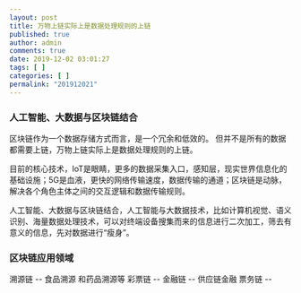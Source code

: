 ```yaml
---
layout: post
title: 万物上链实际上是数据处理规则的上链
published: true
author: admin
comments: true
date: 2019-12-02 03:01:27
tags: [ ]
categories: [ ]
permalink: "201912021"
---
```



### 人工智能、大数据与区块链结合

区块链作为一个数据存储方式而言，是一个冗余和低效的。
但并不是所有的数据都需要上链，万物上链实际上是数据处理规则的上链。

目前的核心技术，IoT是眼睛，更多的数据采集入口，感知层，现实世界信息化的基础设施；5G是血液，更快的网络传输速度，数据传输的通道；区块链是动脉，解决各个角色主体之间的交互逻辑和数据传输规则。

人工智能、大数据与区块链结合，人工智能与大数据技术，比如计算机视觉、语义识别、海量数据处理技术，可以对终端设备搜集而来的信息进行二次加工，筛去有意义的信息，先对数据进行“瘦身”。

### 区块链应用领域

溯源链 -- 食品溯源 和药品溯源等
彩票链 --
金融链 -- 供应链金融
票务链 -- 

